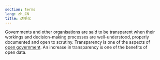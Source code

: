 ```yaml
---
section: terms
lang: zh_CN
title: 透明化
---
```


Governments and other organisations are said to be transparent when their workings and decision-making processes are well-understood, properly documented and open to scrutiny. Transparency is one of the aspects of [open government](/glossary/en/terms/open-government/). An increase in transparency is one of the benefits of open data.